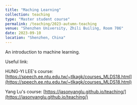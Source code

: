 ```yaml
---
title: "Maching Learning"
collection: teaching
type: "Master student course"
permalink: /teaching/2023-autumn-teaching
venue: "Shenzhen University, Zhili Builing, Room 706"
date: 2023-09-10
location: "Shenzhen, China"
---
```


An introduction to machine learning.

<!-- 
Heading 1
======
Heading 2
======
Heading 3
====== -->


Useful link:

HUNG-YI LEE's course: [https://speech.ee.ntu.edu.tw/~tlkagk/courses_MLDS18.html](https://speech.ee.ntu.edu.tw/~tlkagk/courses_MLDS18.html)

Yang Lu's course: [https://jasonyanglu.github.io/teaching/](https://jasonyanglu.github.io/teaching/)

